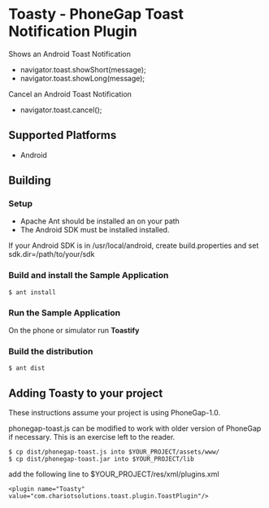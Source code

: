 Toasty - PhoneGap Toast Notification Plugin
===========================================

Shows an Android Toast Notification

* navigator.toast.showShort(message);
* navigator.toast.showLong(message);

Cancel an Android Toast Notification

* navigator.toast.cancel();

Supported Platforms
--------------------
* Android

Building
--------------------

### Setup
 * Apache Ant should be installed an on your path
 * The Android SDK must be installed installed.

If your Android SDK is in /usr/local/android, create build.properties and set sdk.dir=/path/to/your/sdk

### Build and install the Sample Application

    $ ant install

### Run the Sample Application

On the phone or simulator run **Toastify**

### Build the distribution

    $ ant dist

Adding Toasty to your project
------------------------------

These instructions assume your project is using PhoneGap-1.0.

phonegap-toast.js can be modified to work with older version of PhoneGap if necessary. This is an exercise left to the reader.

    $ cp dist/phonegap-toast.js into $YOUR_PROJECT/assets/www/
    $ cp dist/phonegap-toast.jar into $YOUR_PROJECT/lib

add the following line to $YOUR_PROJECT/res/xml/plugins.xml

    <plugin name="Toasty" value="com.chariotsolutions.toast.plugin.ToastPlugin"/>
